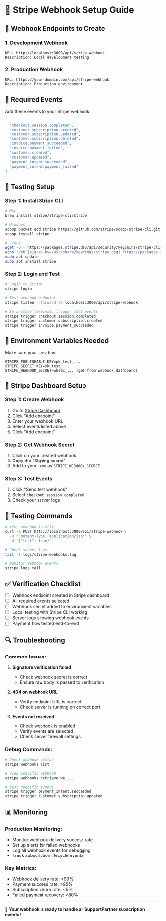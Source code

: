 # 🎯 **Stripe Webhook Setup Guide**

## 📍 **Webhook Endpoints to Create**

### **1. Development Webhook**
```
URL: http://localhost:3000/api/stripe-webhook
Description: Local development testing
```

### **2. Production Webhook**
```
URL: https://your-domain.com/api/stripe-webhook  
Description: Production environment
```

## 🎪 **Required Events**

Add these events to your Stripe webhook:

```json
[
  "checkout.session.completed",
  "customer.subscription.created", 
  "customer.subscription.updated",
  "customer.subscription.deleted",
  "invoice.payment_succeeded",
  "invoice.payment_failed", 
  "customer.created",
  "customer.updated",
  "payment_intent.succeeded",
  "payment_intent.payment_failed"
]
```

## 🧪 **Testing Setup**

### **Step 1: Install Stripe CLI**
```bash
# Mac
brew install stripe/stripe-cli/stripe

# Windows  
scoop bucket add stripe https://github.com/stripe/scoop-stripe-cli.git
scoop install stripe

# Linux
wget -O - https://packages.stripe.dev/api/security/keypairs/stripe-cli-gpg/public | gpg --dearmor | sudo tee /usr/share/keyrings/stripe.gpg
echo "deb [signed-by=/usr/share/keyrings/stripe.gpg] https://packages.stripe.dev/stripe-cli-debian-local stable main" | sudo tee -a /etc/apt/sources.list.d/stripe.list
sudo apt update
sudo apt install stripe
```

### **Step 2: Login and Test**
```bash
# Login to Stripe
stripe login

# Test webhook endpoint
stripe listen --forward-to localhost:3000/api/stripe-webhook

# In another terminal, trigger test events
stripe trigger checkout.session.completed
stripe trigger customer.subscription.created
stripe trigger invoice.payment_succeeded
```

## 🔧 **Environment Variables Needed**

Make sure your `.env` has:
```env
STRIPE_PUBLISHABLE_KEY=pk_test_...
STRIPE_SECRET_KEY=sk_test_...
STRIPE_WEBHOOK_SECRET=whsec_... (get from webhook dashboard)
```

## 📝 **Stripe Dashboard Setup**

### **Step 1: Create Webhook**
1. Go to [Stripe Dashboard](https://dashboard.stripe.com/test/webhooks)
2. Click "Add endpoint"
3. Enter your webhook URL
4. Select events listed above
5. Click "Add endpoint"

### **Step 2: Get Webhook Secret**
1. Click on your created webhook
2. Copy the "Signing secret" 
3. Add to your `.env` as `STRIPE_WEBHOOK_SECRET`

### **Step 3: Test Events**
1. Click "Send test webhook"
2. Select `checkout.session.completed`
3. Check your server logs

## 🚀 **Testing Commands**

```bash
# Test webhook locally
curl -X POST http://localhost:3000/api/stripe-webhook \
  -H "Content-Type: application/json" \
  -d '{"test": true}'

# Check server logs
tail -f logs/stripe-webhooks.log

# Monitor webhook events
stripe logs tail
```

## ✅ **Verification Checklist**

- [ ] Webhook endpoint created in Stripe dashboard
- [ ] All required events selected  
- [ ] Webhook secret added to environment variables
- [ ] Local testing with Stripe CLI working
- [ ] Server logs showing webhook events
- [ ] Payment flow tested end-to-end

## 🔍 **Troubleshooting**

### **Common Issues:**

1. **Signature verification failed**
   - Check webhook secret is correct
   - Ensure raw body is passed to verification

2. **404 on webhook URL**
   - Verify endpoint URL is correct
   - Check server is running on correct port

3. **Events not received**
   - Check webhook is enabled
   - Verify events are selected
   - Check server firewall settings

### **Debug Commands:**
```bash
# Check webhook status
stripe webhooks list

# View specific webhook
stripe webhooks retrieve we_...

# Test specific events
stripe trigger payment_intent.succeeded
stripe trigger customer.subscription.updated
```

## 📊 **Monitoring**

### **Production Monitoring:**
- Monitor webhook delivery success rate
- Set up alerts for failed webhooks
- Log all webhook events for debugging
- Track subscription lifecycle events

### **Key Metrics:**
- Webhook delivery rate: >99%
- Payment success rate: >95%  
- Subscription churn rate: <5%
- Failed payment recovery: >80%

---

**🎯 Your webhook is ready to handle all SupportPartner subscription events!**